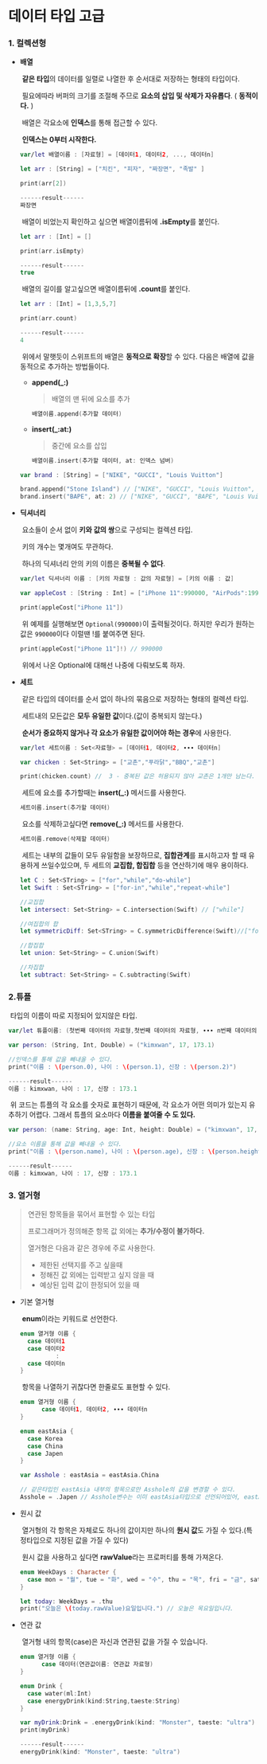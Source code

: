 # 데이터 타입 고급

### 1. 컬렉션형

* **배열**

  ​	**같은 타입**의 데이터를 일렬로 나열한 후 순서대로 저장하는 형태의 타입이다.

  ​	필요에따라 버퍼의 크기를 조절해 주므로 **요소의 삽입 및 삭제가 자유롭다**. ( **동적이다.** )

  ​	배열은 각요소에 **인덱스**를 통해 접근할 수 있다. 

  ​	**인덱스는 0부터 시작한다.**

  ```swift
  var/let 배열이름 : [자료형] = [데이터1, 데이터2, ..., 데이터n]
  ```

  ```swift
  let arr : [String] = ["치킨", "피자", "짜장면", "족발" ]
  
  print(arr[2])
  
  ------result------
  짜장면
  ```

  ​	배열이 비었는지 확인하고 싶으면 배열이름뒤에 **.isEmpty**를 붙인다.

  ```swift
  let arr : [Int] = []
  
  print(arr.isEmpty)
  
  ------result------
  true
  ```

  ​	배열의 길이를 알고싶으면 배열이름뒤에 **.count**를 붙인다.

  ```swift
  let arr : [Int] = [1,3,5,7]
  
  print(arr.count)
  
  ------result------
  4
  ```

  ​	위에서 말햇듯이 스위프트의 배열은 **동적으로 확장**할 수 있다. 다음은 배열에 값을 동적으로 추가하는 방법들이다.

  * **append(_:)**

    > 배열의 맨 뒤에 요소를 추가

    ```swift
    배열이름.append(추가할 데이터)
    ```

  * **insert(_:at:)**

    > 중간에 요소를 삽입

    ```swift
    배열이름.insert(추가할 데이터, at: 인덱스 넘버)
    ```

  ```swift
  var brand : [String] = ["NIKE", "GUCCI", "Louis Vuitton"]
  
  brand.append("Stone Island") // ["NIKE", "GUCCI", "Louis Vuitton", "Stone Island"]
  brand.insert("BAPE", at: 2) // ["NIKE", "GUCCI", "BAPE", "Louis Vuitton", "Stone Island"]
  ```


* **딕셔너리**

  ​	요소들이 순서 없이 **키와 값의 쌍**으로 구성되는 컬렉션 타입.

  ​	키의 개수는 몇개여도 무관하다.

  ​	하나의 딕셔너리 안의 키의 이름은 **중복될 수 없다**. 

  ```swift
  var/let 딕셔너리 이름 : [키의 자료형 : 값의 자료형] = [키의 이름 : 값]
  ```

  ```swift
  var appleCost : [String : Int] = ["iPhone 11":990000, "AirPods":199000, "MacBook Pro":1990000]
  
  print(appleCost["iPhone 11"]) 
  ```

  ​	위 예제를 실행해보면 ```Optional(990000)```이 출력될것이다. 하지만 우리가 원하는 값은 ```990000```이다 이럴땐 !를 붙여주면 된다.

  ```swift
  print(appleCost["iPhone 11"]!) // 990000
  ```

  ​	위에서 나온 Optional에 대해선 나중에 다뤄보도록 하자.

* **세트**

  ​	같은 타입의 데이터를 순서 없이 하나의 묶음으로 저장하는 형태의 컬렉션 타입.

  ​	세트내의 모든값은 **모두 유일한 값**이다.(값이 중복되지 않는다.)

  ​	**순서가 중요하지 않거나 각 요소가 유일한 값이어야 하는 경우**에 사용한다. 

  ```swift
  var/let 세트이름 : Set<자료형> = [데이터1, 데이터2, ∙∙∙ 데이터n]
  ```

  ```swift
  var chicken : Set<String> = ["교촌","푸라닭","BBQ","교촌"]
  
  print(chicken.count) //  3 - 중복된 값은 허용되지 않아 교촌은 1개만 남는다.
  ```

  ​	세트에 요소를 추가할때는 **insert(_:)** 메서드를 사용한다.

  ```swift
  세트이름.insert(추가할 데이터)
  ```

  ​	요소를 삭제하고싶다면 **remove(_:)** 메서드를 사용한다.

  ```swift
  세트이름.remove(삭제할 데이터)
  ```

  ​	세트는 내부의 값들이 모두 유일함을 보장하므로, **집합관계**를 표시하고자 할 때 유용하게 쓰일수있으며, 두 세트의 **교집합, 합집합** 등을 연산하기에 매우 용이하다.

  ```swift
  let C : Set<STring> = ["for","while","do-while"]
  let Swift : Set<STring> = ["for-in","while","repeat-while"]
  
  //교집합
  let intersect: Set<String> = C.intersection(Swift) // ["while"]
  
  //여집합의 합
  let symmetricDiff: Set<STring> = C.symmetricDifference(Swift)//["for","for-in","do-while","repeat-while"]
  
  //합집합
  let union: Set<String> = C.union(Swift)
  
  //차집합
  let subtract: Set<String> = C.subtracting(Swift)
  ```



### 2.튜플

​	타입의 이름이 따로 지정되어 있지않은 타입.

```swift
var/let 튜플이름: (첫번째 데이터의 자료형,첫번째 데이터의 자료형, ∙∙∙ n번째 데이터의 자료형) =(데이터1, 데이터2, ∙∙∙ 데이터n)
```

```swift
var person: (String, Int, Double) = ("kimxwan", 17, 173.1)

//인덱스를 통해 값을 빼내올 수 있다.
print("이름 : \(person.0), 나이 : \(person.1), 신장 : \(person.2)")

------result------
이름 : kimxwan, 나이 : 17, 신장 : 173.1
```

​	위 코드는 튜플의 각 요소를 숫자로 표현하기 때문에, 각 요소가 어떤 의미가 있는지 유추하기 어렵다. 그래서 튜플의 요소마다 **이름을 붙여줄 수 도 있다.**

```swift
var person: (name: String, age: Int, height: Double) = ("kimxwan", 17, 173.1)

//요소 이름을 통해 값을 빼내올 수 있다.
print("이름 : \(person.name), 나이 : \(person.age), 신장 : \(person.height)")

------result------
이름 : kimxwan, 나이 : 17, 신장 : 173.1
```



### 3. 열거형

> 연관된 항목들을 묶어서 표현할 수 있는 타입
>
> 프로그래머가 정의해준 항목 값 외에는 **추가/수정이 불가하다.**
>
> 열거형은 다음과 같은 경우에 주로 사용한다.
>
> * 제한된 선택지를 주고 싶을때
> * 정해진 값 외에는 입력받고 싶지 않을 때
> * 예상된 입력 값이 한정되어 있을 때

* 기본 열거형

  ​	**enum**이라는 키워드로 선언한다.

  ```swift
  enum 열거형 이름 {
    case 데이터1
    case 데이터2
    		:
    case 데이터n
  }
  ```

  ​	항목을 나열하기 귀찮다면 한줄로도 표현할 수 있다.

  ```swift
  enum 열거형 이름 {
    	case 데이터1, 데이터2, ∙∙∙ 데이터n
  }
  ```

  ```swift
  enum eastAsia {
    case Korea
    case China
    case Japen
  }
  
  var Asshole : eastAsia = eastAsia.China
  
  // 같은타입인 eastAsia 내부의 항목으로만 Asshole의 값을 변경할 수 있다.
  Asshole = .Japen // Asshole변수는 이미 eastAsia타입으로 선언되어있어, eastAsia.Japen대신 .Japen으로 사용할 수 있다.
  ```

* 원시 값

  ​	열거형의 각 항목은 자체로도 하나의 값이지만 하나의 **원시 값**도 가질 수 있다.(특정타입으로 지정된 값을 가질 수 있다)

  ​	원시 값을 사용하고 싶다면 **rawValue**라는 프로퍼티를 통해 가져온다.

  ```swift
  enum WeekDays : Character {
    case mon = "월", tue = "화", wed = "수", thu = "목", fri = "금", sat = "토", sun = "일"
  }
  
  let today: WeekDays = .thu
  print("오늘은 \(today.rawValue)요일입니다.") // 오늘은 목요일입니다.
  ```

* 연관 값

  ​	열거형 내의 항목(case)은 자신과 연관된 값을 가질 수 있습니다.

  ```swift
  enum 열거형 이름 {
    	case 데이터(연관값이름: 연관값 자료형)
  }
  ```

  ```swift
  enum Drink {
    case water(ml:Int)
    case energyDrink(kind:String,taeste:String)
  }
  
  var myDrink:Drink = .energyDrink(kind: "Monster", taeste: "ultra")
  print(myDrink)
  
  ------result------
  energyDrink(kind: "Monster", taeste: "ultra")
  ```

  

